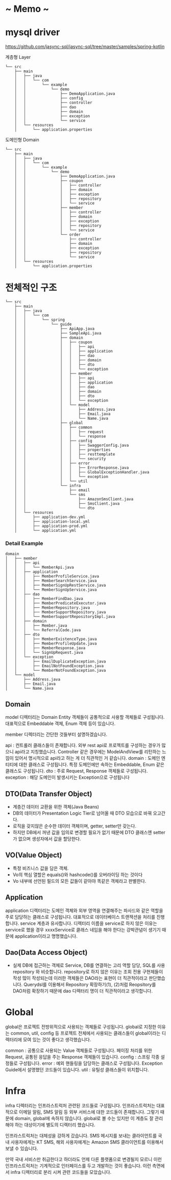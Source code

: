 # ~ Memo ~

# mysql driver
https://github.com/jasync-sql/jasync-sql/tree/master/samples/spring-kotlin

계층형 Layer
```
└── src
    ├── main
    │   ├── java
    │   │   └── com
    │   │       └── example
    │   │           └── demo
    │   │               ├── DemoApplication.java
    │   │               ├── config
    │   │               ├── controller
    │   │               ├── dao
    │   │               ├── domain
    │   │               ├── exception
    │   │               └── service
    │   └── resources
    │       └── application.properties

```

도메인형 Domain
```
└── src
    ├── main
    │   ├── java
    │   │   └── com
    │   │       └── example
    │   │           └── demo
    │   │               ├── DemoApplication.java
    │   │               ├── coupon
    │   │               │   ├── controller
    │   │               │   ├── domain
    │   │               │   ├── exception
    │   │               │   ├── repository
    │   │               │   └── service
    │   │               ├── member
    │   │               │   ├── controller
    │   │               │   ├── domain
    │   │               │   ├── exception
    │   │               │   ├── repository
    │   │               │   └── service
    │   │               └── order
    │   │                   ├── controller
    │   │                   ├── domain
    │   │                   ├── exception
    │   │                   ├── repository
    │   │                   └── service
    │   └── resources
    │       └── application.properties

```

# 전체적인 구조
```
└── src
    ├── main
    │   ├── java
    │   │   └── com
    │   │       └── spring
    │   │           └── guide
    │   │               ├── ApiApp.java
    │   │               ├── SampleApi.java
    │   │               ├── domain
    │   │               │   ├── coupon
    │   │               │   │   ├── api
    │   │               │   │   ├── application
    │   │               │   │   ├── dao
    │   │               │   │   ├── domain
    │   │               │   │   ├── dto
    │   │               │   │   └── exception
    │   │               │   ├── member
    │   │               │   │   ├── api
    │   │               │   │   ├── application
    │   │               │   │   ├── dao
    │   │               │   │   ├── domain
    │   │               │   │   ├── dto
    │   │               │   │   └── exception
    │   │               │   └── model
    │   │               │       ├── Address.java
    │   │               │       ├── Email.java
    │   │               │       └── Name.java
    │   │               ├── global
    │   │               │   ├── common
    │   │               │   │   ├── request
    │   │               │   │   └── response
    │   │               │   ├── config
    │   │               │   │   ├── SwaggerConfig.java
    │   │               │   │   ├── properties
    │   │               │   │   ├── resttemplate
    │   │               │   │   └── security
    │   │               │   ├── error
    │   │               │   │   ├── ErrorResponse.java
    │   │               │   │   ├── GlobalExceptionHandler.java
    │   │               │   │   └── exception
    │   │               │   └── util
    │   │               └── infra
    │   │                   ├── email
    │   │                   └── sms
    │   │                       ├── AmazonSmsClient.java
    │   │                       ├── SmsClient.java
    │   │                       └── dto
    │   └── resources
    │       ├── application-dev.yml
    │       ├── application-local.yml
    │       ├── application-prod.yml
    │       └── application.yml
```

### Detail Example
```
domain
│   ├── member
│   │   ├── api
│   │   │   └── MemberApi.java
│   │   ├── application
│   │   │   ├── MemberProfileService.java
│   │   │   ├── MemberSearchService.java
│   │   │   ├── MemberSignUpRestService.java
│   │   │   └── MemberSignUpService.java
│   │   ├── dao
│   │   │   ├── MemberFindDao.java
│   │   │   ├── MemberPredicateExecutor.java
│   │   │   ├── MemberRepository.java
│   │   │   ├── MemberSupportRepository.java
│   │   │   └── MemberSupportRepositoryImpl.java
│   │   ├── domain
│   │   │   ├── Member.java
│   │   │   └── ReferralCode.java
│   │   ├── dto
│   │   │   ├── MemberExistenceType.java
│   │   │   ├── MemberProfileUpdate.java
│   │   │   ├── MemberResponse.java
│   │   │   └── SignUpRequest.java
│   │   └── exception
│   │       ├── EmailDuplicateException.java
│   │       ├── EmailNotFoundException.java
│   │       └── MemberNotFoundException.java
│   └── model
│       ├── Address.java
│       ├── Email.java
│       └── Name.java

```

## Domain
model 디렉터리는 Domain Entity 객체들이 공통적으로 사용할 객체들로 구성됩니다. 대표적으로 Embeddable 객체, Enum 객체 등이 있습니다.

member 디렉터리는 간단한 것들부터 설명하겠습니다.

api : 컨트롤러 클래스들이 존재합니다. 외부 rest api로 프로젝트를 구성하는 경우가 많으니 api라고 지칭했습니다. 
Controller 같은 경우에는 ModelAndView를 리턴하는 느낌이 있어서 명시적으로 api라고 하는 게 더 직관적인 거 같습니다.
domain : 도메인 엔티티에 대한 클래스로 구성됩니다. 특정 도메인에만 속하는 Embeddable, Enum 같은 클래스도 구성됩니다.
dto : 주로 Request, Response 객체들로 구성됩니다.
exception : 해당 도메인이 발생시키는 Exception으로 구성됩니다

## DTO(Data Transfer Object)
- 계층간 데이터 교환을 위한 객체(Java Beans)
- DB의 데이터가 Presentation Logic Tier로 넘어올 때 DTO 모습으로 바꿔 오고간다.
- 로직을 갖지않은 순수한 데이터 객체이며, getter, setter만 갖는다.
- 하지만 DB에서 꺼낸 값을 임의로 변경할 필요가 없기 때문에 DTO 클래스엔 setter가 없으며 생성자에서 값을 할당한다.

## VO(Value Object)
- 특정 비즈니스 값을 담은 객체.
- Vo의 핵심 열할은 equals()와 hashcode()를 오버라이딩 하는 것이다
- Vo 내부에 선언된 필드의 모든 값들이 같아야 똑같은 객체라고 판별한다.

## Application
application 디렉터리는 도메인 객체와 외부 영역을 연결해주는 파사드와 같은 역할을 주로 담당하는 클래스로 구성됩니다. 
대표적으로 데이터베이스 트랜잭션을 처리를 진행합니다. 
service 계층과 유사합니다. 디렉터리 이름을 service로 하지 않은 이유는 service로 했을 경우 
xxxxService로 클래스 네임을 해야 한다는 강박관념이 생기기 때문에 application이라고 명명했습니다.

## Dao(Data Access Object)
- 실제 DB에 접근하는 객체로 Service, DB를 연결하는 고리 역할 담당, SQL를 사용
repository 와 비슷합니다. repository로 하지 않은 이유는 조회 전용 구현체들이 작성 많이 작성되는데 
이러한 객체들은 DAO라는 표현이 더 직관적이라고 판단했습니다. Querydsl를 이용해서 Repository 확장하기(1), (2)처럼 
Reopsitory를 DAO처럼 확장하기 때문에 dao 디렉터리 명이 더 직관적이라고 생각합니다.

# Global
global은 프로젝트 전방위적으로 사용되는 객체들로 구성됩니다. 
global로 지정한 이유는 common, util, config 등 프로젝트 전체에서 사용되는 클래스들이 global이라는 디렉터리에 모여 있는 것이 좋다고 생각했습니다.

common : 공통으로 사용되는 Value 객체들로 구성됩니다. 페이징 처리를 위한 Request, 공통된 응답을 주는 Response 객체들이 있습니다.
config : 스프링 각종 설정들로 구성됩니다.
error : 예외 핸들링을 담당하는 클래스로 구성됩니다. Exception Guide에서 설명했던 코드들이 있습니다.
util : 유틸성 클래스들이 위치합니다.

# Infra
infra 디렉터리는 인프라스트럭처 관련된 코드들로 구성됩니다. 
인프라스트럭처는 대표적으로 이메일 알림, SMS 알림 등 외부 서비스에 대한 코드들이 존재합니다. 
그렇기 때문에 domain, global에 속하지 않습니다. global로 볼 수는 있지만 이 계층도 잘 관리해야 하는 대상이기에 별도의 디렉터리 했습니다.

인프라스트럭처는 대체성을 강하게 갔습니다. SMS 메시지를 보내는 클라이언트를 국내 사용자에게는 KT SMS, 해외 사용자에게는 
Amazon SMS 클라이언트를 이용해서 보낼 수 있습니다.

만약 국내 서비스만 취급한다고 하더라도 언제 다른 플랫폼으로 변경될지 모르니 이런 인프라스트럭처는 기계적으로 인터페이스를 두고 개발하는 것이 좋습니다. 
이런 측면에서 infra 디렉터리로 분리 시켜 관련 코드들을 모았습니다.

